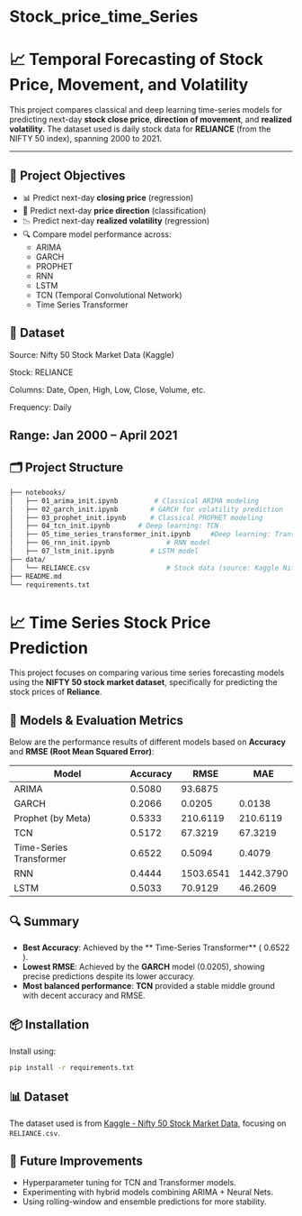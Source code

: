 # Stock_price_time_Series
# 📈 Temporal Forecasting of Stock Price, Movement, and Volatility

This project compares classical and deep learning time-series models for predicting next-day **stock close price**, **direction of movement**, and **realized volatility**. The dataset used is daily stock data for **RELIANCE** (from the NIFTY 50 index), spanning 2000 to 2021.

---

## 🚀 Project Objectives

- 📊 Predict next-day **closing price** (regression)
- 🔁 Predict next-day **price direction** (classification)
- 📉 Predict next-day **realized volatility** (regression)
- 🔍 Compare model performance across:
  - ARIMA
  - GARCH
  - PROPHET
  - RNN
  - LSTM
  - TCN (Temporal Convolutional Network)
  - Time Series Transformer

## 📅 Dataset
Source: Nifty 50 Stock Market Data (Kaggle)

Stock: RELIANCE

Columns: Date, Open, High, Low, Close, Volume, etc.

Frequency: Daily

Range: Jan 2000 – April 2021
---

## 🗂️ Project Structure

```bash
├── notebooks/
│   ├── 01_arima_init.ipynb         # Classical ARIMA modeling
│   ├── 02_garch_init.ipynb        # GARCH for volatility prediction
│   ├── 03_prophet_init.ipynb      # Classical PROPHET modeling
│   ├── 04_tcn_init.ipynb       # Deep learning: TCN
│   ├── 05_time_series_transformer_init.ipynb     #Deep learning: Transformer
│   ├── 06_rnn_init.ipynb              # RNN model
│   ├── 07_lstm_init.ipynb         # LSTM model
├── data/
│   └── RELIANCE.csv                   # Stock data (source: Kaggle Nifty 50)
├── README.md
└── requirements.txt
```
# 📈 Time Series Stock Price Prediction

This project focuses on comparing various time series forecasting models using the **NIFTY 50 stock market dataset**, specifically for predicting the stock prices of **Reliance**.

## 🧪 Models & Evaluation Metrics

Below are the performance results of different models based on **Accuracy** and **RMSE (Root Mean Squared Error)**:

| Model                    | Accuracy |   RMSE    |    MAE   |
|--------------------------|----------|-----------|----------|
| ARIMA                    | 0.5080   | 93.6875   |          |
| GARCH                    | 0.2066   | 0.0205    | 0.0138   |
| Prophet (by Meta)        | 0.5333   | 210.6119  | 210.6119 |
| TCN                      | 0.5172   | 67.3219   | 67.3219  |
| Time-Series Transformer  | 0.6522   | 0.5094    | 0.4079   |
| RNN                      |  0.4444  | 1503.6541 | 1442.3790|
| LSTM                     | 0.5033   | 70.9129   | 46.2609  |

## 🔍 Summary

- **Best Accuracy**: Achieved by the ** Time-Series Transformer** (	0.6522 ).
- **Lowest RMSE**: Achieved by the **GARCH** model (0.0205), showing precise predictions despite its lower accuracy.
- **Most balanced performance**: **TCN** provided a stable middle ground with decent accuracy and RMSE.

## 📦 Installation

Install using:

```bash
pip install -r requirements.txt
```

## 📊 Dataset
The dataset used is from [Kaggle - Nifty 50 Stock Market Data](https://www.kaggle.com/datasets/rohanrao/nifty50-stock-market-data), focusing on `RELIANCE.csv`.

## 🚀 Future Improvements
- Hyperparameter tuning for TCN and Transformer models.
- Experimenting with hybrid models combining ARIMA + Neural Nets.
- Using rolling-window and ensemble predictions for more stability.

